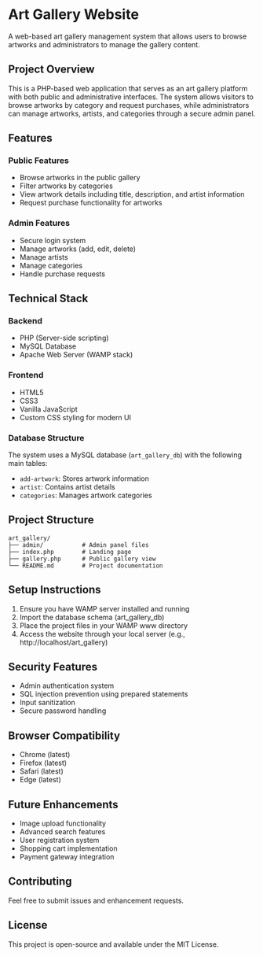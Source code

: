 # Art Gallery Website

A web-based art gallery management system that allows users to browse artworks and administrators to manage the gallery content.

## Project Overview

This is a PHP-based web application that serves as an art gallery platform with both public and administrative interfaces. The system allows visitors to browse artworks by category and request purchases, while administrators can manage artworks, artists, and categories through a secure admin panel.

## Features

### Public Features
- Browse artworks in the public gallery
- Filter artworks by categories
- View artwork details including title, description, and artist information
- Request purchase functionality for artworks

### Admin Features
- Secure login system
- Manage artworks (add, edit, delete)
- Manage artists
- Manage categories
- Handle purchase requests

## Technical Stack

### Backend
- PHP (Server-side scripting)
- MySQL Database
- Apache Web Server (WAMP stack)

### Frontend
- HTML5
- CSS3
- Vanilla JavaScript
- Custom CSS styling for modern UI

### Database Structure
The system uses a MySQL database (`art_gallery_db`) with the following main tables:
- `add-artwork`: Stores artwork information
- `artist`: Contains artist details
- `categories`: Manages artwork categories

## Project Structure
```
art_gallery/
├── admin/           # Admin panel files
├── index.php        # Landing page
├── gallery.php      # Public gallery view
└── README.md        # Project documentation
```

## Setup Instructions

1. Ensure you have WAMP server installed and running
2. Import the database schema (art_gallery_db)
3. Place the project files in your WAMP www directory
4. Access the website through your local server (e.g., http://localhost/art_gallery)

## Security Features
- Admin authentication system
- SQL injection prevention using prepared statements
- Input sanitization
- Secure password handling

## Browser Compatibility
- Chrome (latest)
- Firefox (latest)
- Safari (latest)
- Edge (latest)

## Future Enhancements
- Image upload functionality
- Advanced search features
- User registration system
- Shopping cart implementation
- Payment gateway integration

## Contributing
Feel free to submit issues and enhancement requests.

## License
This project is open-source and available under the MIT License. 